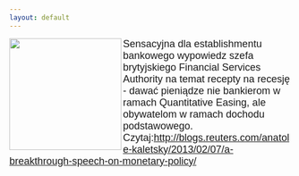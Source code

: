 ```yaml
---
layout: default
---
```

<img src="{{site.baseurl}}\articles\pictures\465.Adair_Turner.jpg"  align="left" width="200"><!--126-->
<p style="margin: 0px 0px 18px; font-size: 18px; font-family: Helvetica;">Sensacyjna dla establishmentu bankowego wypowiedz szefa brytyjskiego Financial Services Authority na temat recepty na recesję - dawać pieniądze nie bankierom w ramach Quantitative Easing, ale obywatelom w ramach dochodu podstawowego. Czytaj:<a href="http://blogs.reuters.com/anatole-kaletsky/2013/02/07/a-breakthrough-speech-on-monetary-policy/" title="Adair Turner " target="">http://blogs.reuters.com/anatole-kaletsky/2013/02/07/a-breakthrough-speech-on-monetary-policy/</a><br></p>